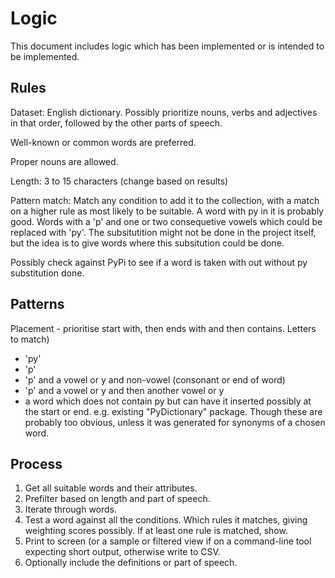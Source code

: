 # Logic

This document includes logic which has been implemented or is intended to be implemented.


## Rules

Dataset: English dictionary. Possibly prioritize nouns, verbs and adjectives in that order, followed by the other parts of speech. 

Well-known or common words are preferred.

Proper nouns are allowed.

Length: 3 to 15 characters (change based on results)

Pattern match: Match any condition to add it to the collection, with a match on a higher rule as most likely to be suitable. A word with py in it is probably good. Words with a 'p' and one or two consequetive vowels which could be replaced with 'py'. The subsitutition might not be done in the project itself, but the idea is to give words where this subsitution could be done.

Possibly check against PyPi to see if a word is taken with out without py substitution done.

## Patterns

Placement - prioritise start with, then ends with and then contains.
Letters to match)
 - 'py'
 - 'p'
 - 'p' and a vowel or y and non-vowel (consonant or end of word)
 - 'p' and a vowel or y and then another vowel or y
 - a word which does not contain py but can have it inserted possibly at the start or end. e.g. existing "PyDictionary" package. Though these are probably too obvious, unless it was generated for synonyms of a chosen word.
 
## Process

1. Get all suitable words and their attributes.
2. Prefilter based on length and part of speech.
3. Iterate through words.
4. Test a word against all the conditions. Which rules it matches, giving weighting scores possibly. If at least one rule is matched, show.
5. Print to screen (or a sample or filtered view if on a command-line tool expecting short output, otherwise write to CSV.
6. Optionally include the definitions or part of speech.

